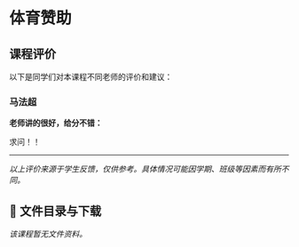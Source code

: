 # 体育赞助

## 课程评价

以下是同学们对本课程不同老师的评价和建议：

### 马法超

**老师讲的很好，给分不错：**

求问！！

---

*以上评价来源于学生反馈，仅供参考。具体情况可能因学期、班级等因素而有所不同。*
## 📄 文件目录与下载

_该课程暂无文件资料。_
